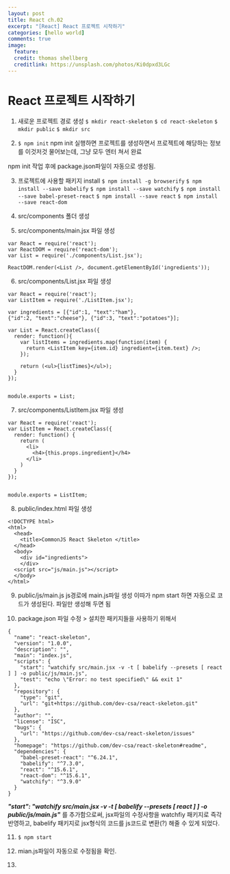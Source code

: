 ```yaml
---
layout: post
title: React ch.02
excerpt: "[React] React 프로젝트 시작하기"
categories: [hello world]
comments: true
image:
  feature:
  credit: thomas shellberg
  creditlink: https://unsplash.com/photos/Ki0dpxd3LGc
---
```


# React 프로젝트 시작하기

1. 새로운 프로젝트 경로 생성
  `$ mkdir react-skeleton`
  `$ cd react-skeleton`
  `$ mkdir public`
  `$ mkdir src`

2. `$ npm init`
  npm init 실행하면 프로젝트를 생성하면서 프로젝트에 해당하는 정보를 이것저것 물어보는데,
  그냥 모두 엔터 쳐서 완료

  npm init 작업 후에 package.json파일이 자동으로 생성됨.

3. 프로젝트에 사용할 패키지 install
  `$ npm install -g browserify`
  `$ npm install --save babelify`
  `$ npm install --save watchify`
  `$ npm install --save babel-preset-react`
  `$ npm install --save react`
  `$ npm install --save react-dom`


4. src/components 폴더 생성

5. src/components/main.jsx 파일 생성
  ```
  var React = require('react');
  var ReactDOM = require('react-dom');
  var List = require('./components/List.jsx');

  ReactDOM.render(<List />, document.getElementById('ingredients'));
  ```

6. src/components/List.jsx 파일 생성
  ```
  var React = require('react');
  var ListItem = require('./ListItem.jsx');

  var ingredients = [{"id":1, "text":"ham"},
  {"id":2, "text":"cheese"}, {"id":3, "text":"potatoes"}];

  var List = React.createClass({
    render: function(){
      var listItems = ingredients.map(function(item) {
        return <ListItem key={item.id} ingredient={item.text} />;
      });

      return (<ul>{listTimes}</ul>);
    }
  });


  module.exports = List;
  ```
7. src/components/ListItem.jsx 파일 생성
  ```
  var React = require('react');
  var ListItem = React.createClass({
    render: function() {
      return (
        <li>
          <h4>{this.props.ingredient}</h4>
        </li>
      )
    }
  });


  module.exports = ListItem;
  ```

8. public/index.html 파일 생성
  ```
  <!DOCTYPE html>
  <html>
    <head>
      <title>CommonJS React Skeleton </title>
    </head>
    <body>
      <div id="ingredients">
      </div>
    <script src="js/main.js"></script>
    </body>
  </html>
  ```

9. public/js/main.js js경로에 main.js파일 생성
  이따가 npm start 하면 자동으로 코드가 생성된다. 파일만 생성해 두면 됨

10. package.json 파일 수정 > 설치한 패키지들을 사용하기 위해서
  ```
  {
    "name": "react-skeleton",
    "version": "1.0.0",
    "description": "",
    "main": "index.js",
    "scripts": {
      "start": "watchify src/main.jsx -v -t [ babelify --presets [ react ] ] -o public/js/main.js",
      "test": "echo \"Error: no test specified\" && exit 1"
    },
    "repository": {
      "type": "git",
      "url": "git+https://github.com/dev-csa/react-skeleton.git"
    },
    "author": "",
    "license": "ISC",
    "bugs": {
      "url": "https://github.com/dev-csa/react-skeleton/issues"
    },
    "homepage": "https://github.com/dev-csa/react-skeleton#readme",
    "dependencies": {
      "babel-preset-react": "^6.24.1",
      "babelify": "^7.3.0",
      "react": "^15.6.1",
      "react-dom": "^15.6.1",
      "watchify": "^3.9.0"
    }
  }
  ```

  ***"start": "watchify src/main.jsx -v -t [ babelify --presets [ react ] ] -o public/js/main.js"***
  를 추가함으로써, jsx파일의 수정사항을 watchfiy 패키지로 즉각 반영하고, babelify 패키지로 jsx형식의 코드를 js코드로 변환(?) 해줄 수 있게 되었다.

11. `$ npm start`

12. mian.js파일이 자동으로 수정됨을 확인.

13.
